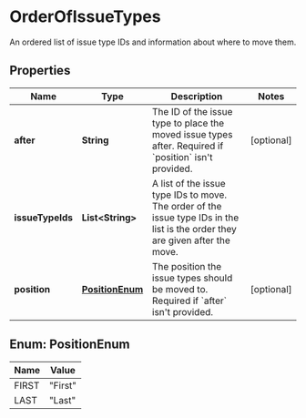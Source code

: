 

# OrderOfIssueTypes

An ordered list of issue type IDs and information about where to move them.

## Properties

| Name | Type | Description | Notes |
|------------ | ------------- | ------------- | -------------|
|**after** | **String** | The ID of the issue type to place the moved issue types after. Required if &#x60;position&#x60; isn&#39;t provided. |  [optional] |
|**issueTypeIds** | **List&lt;String&gt;** | A list of the issue type IDs to move. The order of the issue type IDs in the list is the order they are given after the move. |  |
|**position** | [**PositionEnum**](#PositionEnum) | The position the issue types should be moved to. Required if &#x60;after&#x60; isn&#39;t provided. |  [optional] |



## Enum: PositionEnum

| Name | Value |
|---- | -----|
| FIRST | &quot;First&quot; |
| LAST | &quot;Last&quot; |



